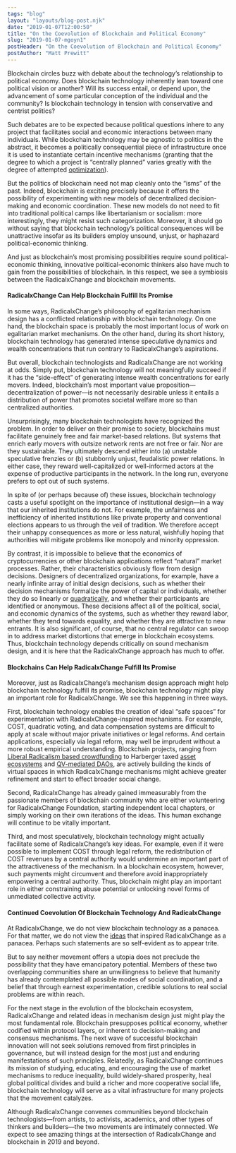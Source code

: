 ```yaml
---
tags: "blog"
layout: "layouts/blog-post.njk"
date: "2019-01-07T12:00:50"
title: "On the Coevolution of Blockchain and Political Economy"
slug: "2019-01-07-mgoyn1"
postHeader: "On the Coevolution of Blockchain and Political Economy"
postAuthor: "Matt Prewitt"
---
```

Blockchain circles buzz with debate about the technology’s relationship to political economy. Does blockchain technology inherently lean toward one political vision or another? Will its success entail, or depend upon, the advancement of some particular conception of the individual and the community? Is blockchain technology in tension with conservative and centrist politics?

Such debates are to be expected because political questions inhere to any project that facilitates social and economic interactions between many individuals. While blockchain technology may be agnostic to politics in the abstract, it becomes a politically consequential piece of infrastructure once it is used to instantiate certain incentive mechanisms (granting that the degree to which a project is “centrally planned” varies greatly with the degree of attempted [optimization](https://www.radicalxchange.org/blog/posts/2018-11-26-4m9b8b/)).

But the politics of blockchain need not map cleanly onto the “isms” of the past. Indeed, blockchain is exciting precisely because it offers the possibility of experimenting with new models of decentralized decision-making and economic coordination. These new models do not need to fit into traditional political camps like libertarianism or socialism: more interestingly, they might resist such categorization. Moreover, it should go without saying that blockchain technology’s political consequences will be unattractive insofar as its builders employ unsound, unjust, or haphazard political-economic thinking.

And just as blockchain’s most promising possibilities require sound political-economic thinking, innovative political-economic thinkers also have much to gain from the possibilities of blockchain. In this respect, we see a symbiosis between the RadicalxChange and blockchain movements.

#### RadicalxChange Can Help Blockchain Fulfill Its Promise

In some ways, RadicalxChange’s philosophy of egalitarian mechanism design has a conflicted relationship with blockchain technology. On one hand, the blockchain space is probably the most important locus of work on egalitarian market mechanisms. On the other hand, during its short history, blockchain technology has generated intense speculative dynamics and wealth concentrations that run contrary to RadicalxChange’s aspirations.

But overall, blockchain technologists and RadicalxChange are not working at odds. Simply put, blockchain technology will not meaningfully succeed if it has the “side-effect” of generating intense wealth concentrations for early movers. Indeed, blockchain’s most important value proposition—decentralization of power—is not necessarily desirable unless it entails a distribution of power that promotes societal welfare more so than centralized authorities.

Unsurprisingly, many blockchain technologists have recognized the problem. In order to deliver on their promise to society, blockchains must facilitate genuinely free and fair market-based relations. But systems that enrich early movers with outsize network rents are not free or fair. Nor are they sustainable. They ultimately descend either into (a) unstable speculative frenzies or (b) stubbornly unjust, feudalistic power relations. In either case, they reward well-capitalized or well-informed actors at the expense of productive participants in the network. In the long run, everyone prefers to opt out of such systems.

In spite of (or perhaps because of) these issues, blockchain technology casts a useful spotlight on the importance of institutional design—in a way that our inherited institutions do not. For example, the unfairness and inefficiency of inherited institutions like private property and conventional elections appears to us through the veil of tradition. We therefore accept their unhappy consequences as more or less natural, wishfully hoping that authorities will mitigate problems like monopoly and minority oppression.

By contrast, it is impossible to believe that the economics of cryptocurrencies or other blockchain applications reflect “natural” market processes. Rather, their characteristics obviously flow from design decisions. Designers of decentralized organizations, for example, have a nearly infinite array of initial design decisions, such as whether their decision mechanisms formalize the power of capital or individuals, whether they do so linearly or [quadratically](https://papers.ssrn.com/sol3/papers.cfm?abstract_id=2003531), and whether their participants are identified or anonymous. These decisions affect all of the political, social, and economic dynamics of the systems, such as whether they reward labor, whether they tend towards equality, and whether they are attractive to new entrants. It is also significant, of course, that no central regulator can swoop in to address market distortions that emerge in blockchain ecosystems. Thus, blockchain technology depends critically on sound mechanism design, and it is here that the RadicalxChange approach has much to offer.

#### Blockchains Can Help RadicalxChange Fulfill Its Promise

Moreover, just as RadicalxChange’s mechanism design approach might help blockchain technology fulfill its promise, blockchain technology might play an important role for RadicalxChange. We see this happening in three ways.

First, blockchain technology enables the creation of ideal “safe spaces” for experimentation with RadicalxChange-inspired mechanisms. For example, COST, quadratic voting, and data compensation systems are difficult to apply at scale without major private initiatives or legal reforms. And certain applications, especially via legal reform, may well be imprudent without a more robust empirical understanding. Blockchain projects, ranging from [Liberal Radicalism based crowdfunding](https://blog.wetrust.io/conclusion-of-the-first-lr-experiment-709b018b5f83) to Harberger taxed [asset ecosystems](https://nonomos.com/) and [QV-mediated DAOs](https://forum.aragon.org/t/exploring-what-quadratic-voting-could-look-like-for-aragon-organizations/338), are actively building the kinds of virtual spaces in which RadicalxChange mechanisms might achieve greater refinement and start to effect broader social change.

Second, RadicalxChange has already gained immeasurably from the passionate members of blockchain community who are either volunteering for RadicalxChange Foundation, starting independent local chapters, or simply working on their own iterations of the ideas. This human exchange will continue to be vitally important.

Third, and most speculatively, blockchain technology might actually facilitate some of RadicalxChange’s key ideas. For example, even if it were possible to implement COST through legal reform, the redistribution of COST revenues by a central authority would undermine an important part of the attractiveness of the mechanism. In a blockchain ecosystem, however, such payments might circumvent and therefore avoid inappropriately empowering a central authority. Thus, blockchain might play an important role in either constraining abuse potential or unlocking novel forms of unmediated collective activity.

#### Continued Coevolution Of Blockchain Technology And RadicalxChange

At RadicalxChange, we do not view blockchain technology as a panacea. For that matter, we do not view the [ideas](radicalmarkets.com/chapters/) that inspired RadicalxChange as a panacea. Perhaps such statements are so self-evident as to appear trite.

But to say neither movement offers a utopia does not preclude the possibility that they have emancipatory potential. Members of these two overlapping communities share an unwillingness to believe that humanity has already contemplated all possible modes of social coordination, and a belief that through earnest experimentation, credible solutions to real social problems are within reach.

For the next stage in the evolution of the blockchain ecosystem, RadicalxChange and related ideas in mechanism design just might play the most fundamental role. Blockchain presupposes political economy, whether codified within protocol layers, or inherent to decision-making and consensus mechanisms. The next wave of successful blockchain innovation will not seek solutions removed from first principles in governance, but will instead design for the most just and enduring manifestations of such principles. Relatedly, as RadicalxChange continues its mission of studying, educating, and encouraging the use of market mechanisms to reduce inequality, build widely-shared prosperity, heal global political divides and build a richer and more cooperative social life, blockchain technology will serve as a vital infrastructure for many projects that the movement catalyzes.

Although RadicalxChange convenes communities beyond blockchain technologists—from artists, to activists, academics, and other types of thinkers and builders—the two movements are intimately connected. We expect to see amazing things at the intersection of RadicalxChange and blockchain in 2019 and beyond.